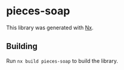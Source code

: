 # pieces-soap

This library was generated with [Nx](https://nx.dev).

## Building

Run `nx build pieces-soap` to build the library.
